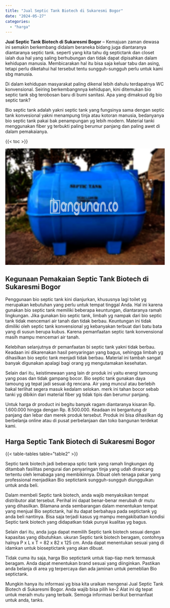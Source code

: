 ```yaml
---
title: "Jual Septic Tank Biotech di Sukaresmi Bogor"
date: "2024-05-27"
categories: 
  - "harga"
---
```


**Jual Septic Tank Biotech di Sukaresmi Bogor** – Kemajuan zaman dewasa ini semakin berkembang didalam beraneka bidang juga diantaranya diantaranya septic tank. seperti yang kita tahu dg septictank dan closet ialah dua hal yang saling berhubungan dan tidak dapat dipisahkan dalam kehidupan manusia. Membicarakan hal itu bisa saja keluar tabu dan asing, tetapi perlu diketahui hal tersebut tentu sungguh-sungguh perlu untuk kami sbg manusia.

Di dalam kehidupan masyarakat paling dikenal lebih dahulu terdapatnya WC konvensional. Seiring berkembangnnya kehidupan, kini ditemukan bio septic tank sbg terobosan baru di bumi sanitasi. Apa yang dimaksud dg bio septic tank?

Bio septic tank adalah yakni septic tank yang fungsinya sama dengan septic tank konvesional yakni menampung tinja atau kotoran manusia, bedanyanya bio septic tank pakai bak penampungan yg lebih modern. Material tanki menggunakan fiber yg terbukti paling berumur panjang dan paling awet di dalam pemakaianya.

{{< toc >}}

![Jual Septic Tank Biotech di Sukaresmi Bogor](/images/jual-bio-septictank-17.png)

## Kegunaan Pemakaian Septic Tank Biotech di Sukaresmi Bogor

Penggunaan bio septic tank kini dianjurkan, khususnya lagi toilet yg merupakan kebutuhan yang perlu untuk tempat tinggal Anda. Hal ini karena gunakan bio septic tank memiliki beberapa keuntungan, diantaranya ramah lingkungan. Jika gunakan bio septic tank, limbah yg nampak dari bio septic tank tidak mencemari air tanah dan tidak berbau. Keuntungan ini tidak dimiliki oleh septic tank konvensional yg kebanyakan terbuat dari batu bata yang di susun berupa kubus. Karena pemanfaatan septic tank konvensional masih mampu mencemari air tanah.

Kelebihan selanjutnya dr pemanfaatan bi septic tank yakni tidak berbau. Keadaan ini dikarenakan hasil penyaringan yang bagus, sehingga limbah yg dihasilkan bio septic tank menjadi tidak berbau. Material ini tambah sangat banyak digunakan apalagi bagi orang yg mengutamakan kesehatan.

Selain dari itu, keistimewaan yang lain dr produk ini yaitu energi tamoung yang poas dan tidak gampang bocor. Bio septic tank gunakan daya tamoung yg tepat jadi sesuai dg rencana. Air yang muncul atau berlebih bakal terlihat segera masuk kedalam selokan. merk ini tahan bocor sebab tanki yg dibikin dari material fiber yg tidak tipis dan berumur panjang.

Untuk harga dr product ini begitu banyak ragam diantaranya kisaran Rp. 1.600.000 hingga dengan Rp. 8.500.000. Keadaan ini bergantung dr panjang dan lebar dan merek produk tersebut. Produk ini bisa dihasilkan dg berbelanja online atau di pusat perbelanjaan dan toko bangunan terdekat kami.

## Harga Septic Tank Biotech di Sukaresmi Bogor

{{< table-tables table="table2" >}}

Septic tank biotech jadi beberapa sptic tank yang ramah lingkungan dg ditambah fasilitas pengurai dan penyaringan tinja yang udah dirancang tertentu oleh lemabaga yang membikinnya. Dibuat oleh tenaga pakar yang professional menjadikan Bio septictank sungguh-sungguh diunggulkan untuk anda beli.

Dalam membeli Septic tank biotech, anda wajib menyaksikan tempat distributor alat tersebut. Perihal ini dapat benar-benar merubah dr mutu yang dihasilkan. Bilamana anda sembarangan dalam menentukan tempat yang menjual Bio septictank, hal itu dapat berbahaya pada septictank yg anda beli nantinya. Bisa saja terjadi kasus yg mampu mengakibatkan kondisi Septic tank biotech yang didapatkan tidak punyai kualitas yg bagus.

Selain dari itu, anda juga dapat memilih Septic tank biotech sesuai dengan kapasitas yang dibutuhkan. ukuran Septic tank biotech beragam, contohnya halnya P x L x T = 82 x 82 x 125 cm. Anda dapat menentukan sesuai yang di idamkan untuk bioseptictank yang akan dibuat.

Tidak cuma itu saja, harga Bio septictank untuk tiap-tiap merk termasuk beragam. Anda dapat menentukan brand sesuai yang diinginkan. Pastikan anda belanja di area yg terpercaya dan ada jaminan untuk pemeblian Bio septictank.

Mungkin hanya itu informasi yg bisa kita uraikan mengenai Jual Septic Tank Biotech di Sukaresmi Bogor. Anda wajib bisa pilih ke-2 Alat ini dg tepat untuk meraih mutu yang terbaik. Semoga informasi berikut bermanfaat untuk anda, tanks.
